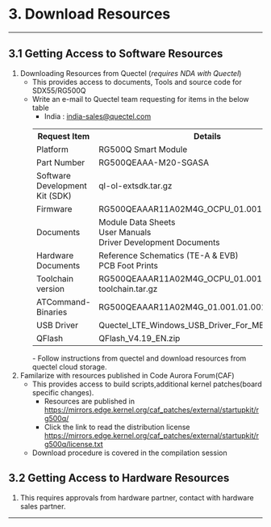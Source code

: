 # 3. Download Resources

--------------------------------------------------------

## 3.1 Getting Access to Software Resources
   1. Downloading Resources from Quectel (_requires NDA with Quectel_)
      - This provides access to documents, Tools and source code for SDX55/RG500Q
      - Write an e-mail to Quectel team requesting for items in the below table
         - India : <india-sales@quectel.com>
         <table class=custom>
         <colgroup>
         <col span="1" style="width: 60%;">
         </colgroup>
         <tr><th>Request Item</th><th>Details</th></tr>
         <tr><td>Platform</td><td>RG500Q Smart Module</td></tr>
         <tr><td>Part Number</td><td>RG500QEAAA-M20-SGASA</td></tr>
         <tr><td>Software Development Kit (SDK)</td><td>ql-ol-extsdk.tar.gz</td></tr>
         <tr><td>Firmware</td><td>RG500QEAAAR11A02M4G_OCPU_01.001.01.001.zip</td></tr>
         <tr><td>Documents</td><td>Module Data Sheets <br> User Manuals <br> Driver Development Documents</td></tr>
         <tr><td>Hardware Documents</td><td>Reference Schematics (TE-A & EVB) <br> PCB Foot Prints</td></tr>
         <tr><td>Toolchain version</td><td>RG500QEAAAR11A02M4G_OCPU_01.001.01.001-toolchain.tar.gz</td></tr>
         <tr><td>ATCommand-Binaries</td><td>RG500QEAAAR11A02M4G_01.001.01.001.zip</td></tr>
         <tr><td>USB Driver</td><td>Quectel_LTE_Windows_USB_Driver_For_MBIM_V1.2.2.zip</td></tr>
         <tr><td>QFlash</td><td>QFlash_V4.19_EN.zip</td></tr>
         </table>
         - Follow instructions from quectel and download resources from quectel cloud storage.
   2. Familarize with resources published in Code Aurora Forum(CAF)
      - This provides access to build scripts,additional kernel patches(board specific changes).
         - Resources are published in <a href="https://mirrors.edge.kernel.org/caf_patches/external/startupkit/rg500q/" target="_blank">https://mirrors.edge.kernel.org/caf_patches/external/startupkit/rg500q/</a>
         - Click the link to read the distribution license <a href="https://mirrors.edge.kernel.org/caf_patches/external/startupkit/rg500q/license.txt" target="_blank">https://mirrors.edge.kernel.org/caf_patches/external/startupkit/rg500q/license.txt</a>
      - Download procedure is covered in the compilation session

## 3.2 Getting Access to Hardware Resources
   1. This requires approvals from hardware partner, contact with hardware sales partner.


----------------